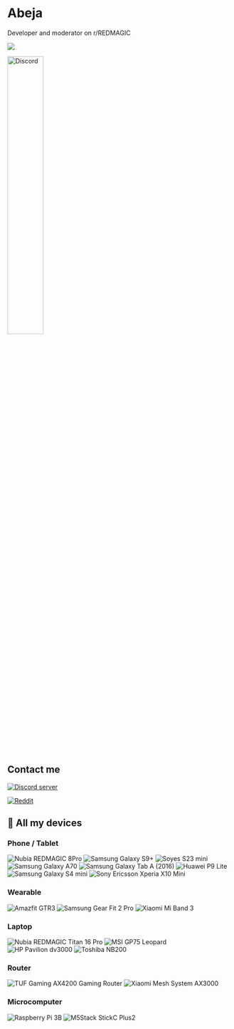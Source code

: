 # Abeja
Developer and moderator on r/REDMAGIC

![](https://komarev.com/ghpvc/?username=TheRealCrazyfuy)

<img width=40% src="https://discord.c99.nl/widget/theme-1/942093697078669323.png" alt="Discord">

## Contact me
[![Discord server](https://img.shields.io/badge/Discord%20server-1?style=flat-square&logo=discord&logoColor=FFFFFF&color=5865F2&link=https%3A%2F%2Fdiscord.gg%2FHc4UPXqc4j)](https://discord.gg/Hc4UPXqc4j)

[![Reddit](https://img.shields.io/badge/Reddit-1?style=flat-square&logo=reddit&logoColor=FFFFFF&color=FF4500&link=https%3A%2F%2Fwww.reddit.com%2Fuser%2Fcrazyfuy%2F)](https://www.reddit.com/user/crazyfuy/)

## 📱 All my devices
### Phone / Tablet
![Nubia REDMAGIC 8Pro](https://img.shields.io/badge/Nubia%20REDMAGIC%208Pro-1?style=flat-square&color=ff0000)
![Samsung Galaxy S9+](https://img.shields.io/badge/Samsung%20Galaxy%20S9+-1428a0?style=flat-square&logo=samsung)
![Soyes S23 mini](https://img.shields.io/badge/SOYES%20S23%20Mini-1?style=flat-square)
![Samsung Galaxy A70](https://img.shields.io/badge/Samsung%20Galaxy%20A70-1428a0?style=flat-square&logo=samsung)
![Samsung Galaxy Tab A (2016)](https://img.shields.io/badge/Samsung%20Galaxy%20Tab%20A6%20(2016)-1428a0?style=flat-square&logo=samsung)
![Huawei P9 Lite](https://img.shields.io/badge/Huawei%20P9%20Lite-1?style=flat-square&logo=huawei&color=ff0000)
![Samsung Galaxy S4 mini](https://img.shields.io/badge/Samsung%20Galaxy%20S4%20mini-1428a0?style=flat-square&logo=samsung)
![Sony Ericsson Xperia X10 Mini](https://img.shields.io/badge/Sony%20Ericsson%20Xperia%20X10%20Mini-1?style=flat-square&logo=sony)

### Wearable
![Amazfit GTR3](https://img.shields.io/badge/Amazfit%20GTR3-1?style=flat-square&color=dadada)
![Samsung Gear Fit 2 Pro](https://img.shields.io/badge/Samsung%20Gear%20Fit%202%20Pro-1?style=flat-square&logo=samsung&color=1428a0)
![Xiaomi Mi Band 3](https://img.shields.io/badge/Xiaomi%20Mi%20Band%203-1?style=flat-square&logo=xiaomi&logoColor=FFFFFF&color=FF6700)

### Laptop
![Nubia REDMAGIC Titan 16 Pro](https://img.shields.io/badge/Nubia%20REDMAGIC%20Titan%2016%20Pro-1?style=flat-square&color=ff0000)
![MSI GP75 Leopard](https://img.shields.io/badge/MSI%20GP75%20Leopard-1?style=flat-square&logo=msi&color=ff0000)
![HP Pavilion dv3000](https://img.shields.io/badge/HP%20Pavilion%20dv3000-1?style=flat-square&logo=hp&color=afafaf)
![Toshiba NB200](https://img.shields.io/badge/Toshiba%20NB200-1?style=flat-square&logo=toshiba&color=afafaf)

### Router
![TUF Gaming AX4200 Gaming Router](https://img.shields.io/badge/TUF%20Gaming%20AX4200%20Gaming%20Router-1?style=flat-square&logo=asus&color=ff9e1b)
![Xiaomi Mesh System AX3000](https://img.shields.io/badge/Xiaomi%20Mesh%20System%20AX3000-1?style=flat-square&logo=xiaomi&logoColor=FFFFFF&color=FF6700)

### Microcomputer
![Raspberry Pi 3B](https://img.shields.io/badge/Raspberry%20Pi%203B-1?style=flat-square&logo=raspberrypi&color=C51A4A)
![M5Stack StickC Plus2](https://img.shields.io/badge/M5Stack%20StickC%20Plus2-1?style=flat-square&color=0298ff)

